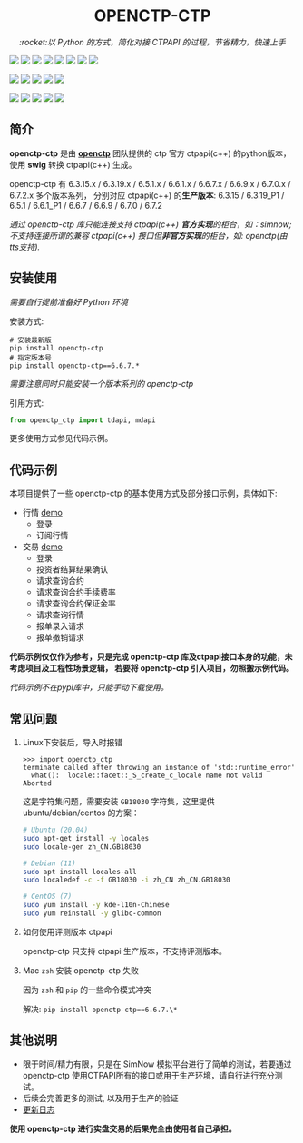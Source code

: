 <h1 align="center">OPENCTP-CTP</h1>

<p align="center">          
    <em>:rocket:以 Python 的方式，简化对接 CTPAPI 的过程，节省精力，快速上手</em>  
</p>

<p>     
    <a href="https://gitee.com/jedore/ctp-resources" ><img src="https://flat.badgen.net/badge/CTPAPI/6.3.15/purple" /></a>       
    <a href="https://gitee.com/jedore/ctp-resources" ><img src="https://flat.badgen.net/badge/CTPAPI/6.3.19_P1/purple" /></a>       
    <a href="https://gitee.com/jedore/ctp-resources" ><img src="https://flat.badgen.net/badge/CTPAPI/6.5.1/purple" /></a>       
    <a href="https://gitee.com/jedore/ctp-resources" ><img src="https://flat.badgen.net/badge/CTPAPI/6.6.1_P1/purple" /></a>       
    <a href="https://gitee.com/jedore/ctp-resources" ><img src="https://flat.badgen.net/badge/CTPAPI/6.6.7/purple" /></a>       
    <a href="https://gitee.com/jedore/ctp-resources" ><img src="https://flat.badgen.net/badge/CTPAPI/6.6.9/purple" /></a>       
    <a href="https://gitee.com/jedore/ctp-resources" ><img src="https://flat.badgen.net/badge/CTPAPI/6.7.0/purple" /></a>       
    <a href="https://gitee.com/jedore/ctp-resources" ><img src="https://flat.badgen.net/badge/CTPAPI/6.7.2/purple" /></a>       
</p>
<p>     
    <a href="#"><img src="https://flat.badgen.net/badge/OS/Win-x86/cyan" /></a>        
    <a href="#"><img src="https://flat.badgen.net/badge/OS/Win-x86_64/cyan" /></a>        
    <a href="#"><img src="https://flat.badgen.net/badge/OS/Linux-x86_64/cyan" /></a>        
    <a href="#"><img src="https://flat.badgen.net/badge/OS/MacOS-x86_64/cyan" /></a>        
    <a href="#"><img src="https://flat.badgen.net/badge/OS/MacOS-arm64/cyan" /></a>        
</p>
<p>
    <a href="#"><img src="https://flat.badgen.net/badge/Python/3.7~3.12/blue" /></a> 
    <a href="https://pypi.org/project/openctp-ctp" ><img src="https://flat.badgen.net/badge/Pypi/openctp-ctp/yellow" /></a> 
    <a href="https://pypi.org/project/openctp-ctp" ><img src="https://flat.badgen.net/badge/Test/success/green?icon=github" /></a>
    <a href="https://pypi.org/project/openctp-ctp" ><img src="https://flat.badgen.net/badge/CI/success/green?icon=github" /></a> 
    <a href="https://pepy.tech/project/openctp-ctp" ><img src="https://static.pepy.tech/badge/openctp-ctp" /></a> 
</p>

## 简介

**openctp-ctp** 是由 [**openctp**](https://github.com/openctp) 团队提供的 ctp 官方 ctpapi(c++) 的python版本，
使用 **swig** 转换 ctpapi(c++) 生成。

openctp-ctp 有 6.3.15.x / 6.3.19.x / 6.5.1.x / 6.6.1.x / 6.6.7.x / 6.6.9.x / 6.7.0.x / 6.7.2.x 多个版本系列，
分别对应 ctpapi(c++) 的**生产版本**: 6.3.15 / 6.3.19_P1 / 6.5.1 / 6.6.1_P1 / 6.6.7 / 6.6.9 / 6.7.0 / 6.7.2

*通过 openctp-ctp 库只能连接支持 ctpapi(c++) **官方实现**的柜台，如：simnow; 不支持连接所谓的兼容 ctpapi(c++)
接口但**非官方实现**的柜台，如: openctp(由tts支持).*

## 安装使用

*需要自行提前准备好 Python 环境*

安装方式:

```shell
# 安装最新版
pip install openctp-ctp
# 指定版本号
pip install openctp-ctp==6.6.7.*
```

*需要注意同时只能安装一个版本系列的 openctp-ctp*

引用方式:

```python 
from openctp_ctp import tdapi, mdapi
```

更多使用方式参见代码示例。

## 代码示例

本项目提供了一些 openctp-ctp 的基本使用方式及部分接口示例，具体如下:

- 行情 [demo](demo/mdapi.py)
    - 登录
    - 订阅行情
- 交易 [demo](demo/tdapi.py)
    - 登录
    - 投资者结算结果确认
    - 请求查询合约
    - 请求查询合约手续费率
    - 请求查询合约保证金率
    - 请求查询行情
    - 报单录入请求
    - 报单撤销请求

**代码示例仅仅作为参考，只是完成 openctp-ctp 库及ctpapi接口本身的功能，未考虑项目及工程性场景逻辑，
若要将 openctp-ctp 引入项目，勿照搬示例代码。**

*代码示例不在pypi库中，只能手动下载使用。*

## 常见问题

1. Linux下安装后，导入时报错
    ```text
    >>> import openctp_ctp
    terminate called after throwing an instance of 'std::runtime_error'
      what():  locale::facet::_S_create_c_locale name not valid
    Aborted
    ```
   这是字符集问题，需要安装 `GB18030` 字符集，这里提供 ubuntu/debian/centos 的方案：
    ```bash
    # Ubuntu (20.04)
    sudo apt-get install -y locales
    sudo locale-gen zh_CN.GB18030
   
    # Debian (11)
    sudo apt install locales-all
    sudo localedef -c -f GB18030 -i zh_CN zh_CN.GB18030
   
    # CentOS (7)
    sudo yum install -y kde-l10n-Chinese
    sudo yum reinstall -y glibc-common
    ```

2. 如何使用评测版本 ctpapi

   openctp-ctp 只支持 ctpapi 生产版本，不支持评测版本。

3. Mac `zsh` 安装 openctp-ctp 失败

   因为 `zsh` 和 `pip` 的一些命令模式冲突

   解决: `pip install openctp-ctp==6.6.7.\*`

## 其他说明

- 限于时间/精力有限，只是在 SimNow 模拟平台进行了简单的测试，若要通过 openctp-ctp
  使用CTPAPI所有的接口或用于生产环境，请自行进行充分测试。
- 后续会完善更多的测试, 以及用于生产的验证
- [更新日志](CHANGELOG.md)

**使用 openctp-ctp 进行实盘交易的后果完全由使用者自己承担。**

